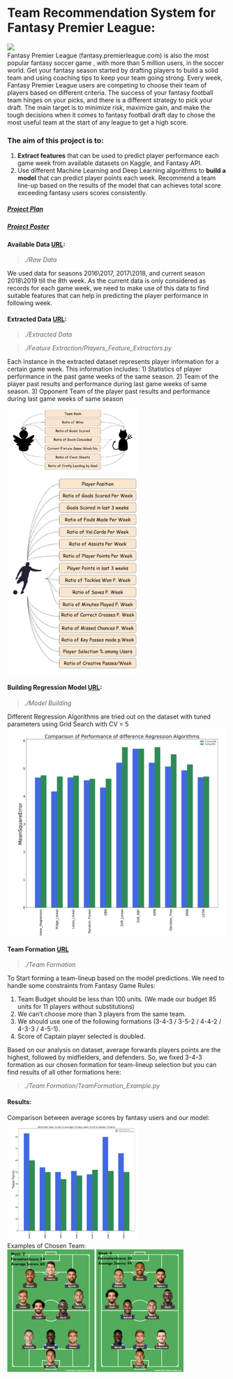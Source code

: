 # Team Recommendation System for Fantasy Premier League:
<img src = "https://www.legalgamblingandthelaw.com/news/wp-content/uploads/2017/12/premier-league-fantasy-footaball.jpg"> <br>
  Fantasy Premier League (fantasy.premierleague.com) is also the most popular fantasy soccer game , with more than 5 million users, in the soccer world. Get your fantasy season started by drafting players to build a solid team and using coaching tips to keep your team going strong. 
  Every week, Fantasy Premier League users are competing to choose their team of players based on different criteria. The success of your fantasy football team hinges on your picks, and there is a different strategy to pick your draft. The main target is to minimize risk, maximize gain, and make the tough decisions when it comes to fantasy football draft day to chose the most useful team at the start of any league to get a high score. 

### The aim of this project is to:
  1. <b>Extract features</b> that can be used to predict player performance each game week from available datasets on Kaggle, and Fantasy API.
  2. Use different Machine Learning and Deep Learning algorithms to <b>build a model</b> that can predict player points each week.
Recommend a team line-up based on the results of the model that can achieves total score exceeding fantasy users scores consistently.

##### [Project Plan](https://goo.gl/GDquSU)
##### [Project Poster](https://github.com/mmaher22/FantasyPremierLeagueTeamRecommender/blob/master/ProjectPoster.pdf)


#### Available Data [URL](https://github.com/mmaher22/FantasyPremierLeagueTeamRecommender/tree/master/Data/Raw%20Data):
> <i>./Raw Data</i>

  We used data for seasons 2016\2017, 2017\2018, and current season 2018\2019 till the 8th week. As the current data is only considered as records for each game week, we need to make use of this data to find suitable features that can help in predicting the player performance in following week.
  
  
 #### Extracted Data [URL](https://github.com/mmaher22/FantasyPremierLeagueTeamRecommender/tree/master/Data/Extracted%20Data):
 > <i> ./Extracted Data</i>
 
 > <i> ./Feature Extraction/Players_Feature_Extractors.py</i>
 
 Each instance in the extracted dataset represents player information for a certain game week.
  This information includes:
      1)   Statistics of player performance in the past game weeks of the same season.
      2)   Team of the player past results and performance during last game weeks of same season.
      3)   Opponent Team of the player past results and performance during last game weeks of same season

 <img src="https://github.com/mmaher22/FantasyPremierLeagueTeamRecommender/blob/master/Feature%20Extraction/Picture2.png" width=300>
 <img src="https://github.com/mmaher22/FantasyPremierLeagueTeamRecommender/blob/master/Feature%20Extraction/Picture1.png" width=300)>
 
 
 #### Building Regression Model [URL](https://github.com/mmaher22/FantasyPremierLeagueTeamRecommender/tree/master/Model%20Building):
 > <i> ./Model Building</i>
 
 Different Regression Algorithms are tried out on the dataset with tuned parameters using Grid Search with CV = 5
 <img src = "https://github.com/mmaher22/FantasyPremierLeagueTeamRecommender/blob/master/Model%20Building/Picture3.png" width = 500>
 
 
 
#### Team Formation [URL](https://github.com/mmaher22/FantasyPremierLeagueTeamRecommender/tree/master/Team%20Formation)
> <i> ./Team Formation</i>

To Start forming a team-lineup based on the model predictions. We need to handle some constraints from Fantasy Game Rules:
  1. Team Budget should be less than 100 units. (We made our budget 85 units for 11 players without substitutions)
  2. We can’t choose more than 3 players from the same team.
  3. We should use one of the following formations (3-4-3 / 3-5-2 / 4-4-2 / 4-3-3 / 4-5-1).
  4. Score of Captain player selected is doubled.

Based on our analysis on dataset, average forwards players points are the highest, followed by midfielders, and defenders. So, we fixed 3-4-3 formation as our chosen formation for team-lineup selection but you can find results of all other formations here:
> <i> ./Team Formation/TeamFormation_Example.py</i>


#### Results:
Comparison between average scores by fantasy users and our model: <br>
<img src="https://github.com/mmaher22/FantasyPremierLeagueTeamRecommender/blob/master/Team%20Formation/Picture4.png" width=300>
<br>Examples of Chosen Team:<br>
<img src="https://github.com/mmaher22/FantasyPremierLeagueTeamRecommender/blob/master/Team%20Formation/Picture6.png?raw=true" width=200>
<img src="https://github.com/mmaher22/FantasyPremierLeagueTeamRecommender/blob/master/Team%20Formation/Picture7.png?raw=true" width=200>
